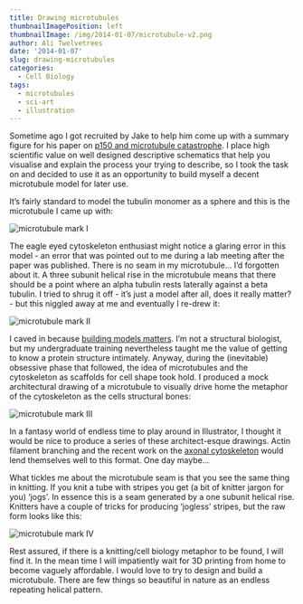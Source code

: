 ```yaml
---
title: Drawing microtubules
thumbnailImagePosition: left
thumbnailImage: /img/2014-01-07/microtubule-v2.png
author: Ali Twelvetrees
date: '2014-01-07'
slug: drawing-microtubules
categories:
  - Cell Biology
tags:
  - microtubules
  - sci-art
  - illustration
---
```


Sometime ago I got recruited by Jake to help him come up with a summary figure for his paper on [p150 and microtubule catastrophe](http://www.plosbiology.org/article/info:doi/10.1371/journal.pbio.1001611). I place high scientific value on well designed descriptive schematics that help you visualise and explain the process your trying to describe, so I took the task on and decided to use it as an opportunity to build myself a decent microtubule model for later use.  

<!--more-->

It’s fairly standard to model the tubulin monomer as a sphere and this is the microtubule I came up with:

![microtubule mark I](/img/2014-01-07/Making-microtubules-01.png)

The eagle eyed cytoskeleton enthusiast might notice a glaring error in this model - an error that was pointed out to me during a lab meeting after the paper was published. There is no seam in my microtubule… I’d forgotten about it. A three subunit helical rise in the microtubule means that there should be a point where an alpha tubulin rests laterally against a beta tubulin. I tried to shrug it off - it’s just a model after all, does it really matter? - but this niggled away at me and eventually I re-drew it:

![microtubule mark II](/img/2014-01-07/microtubule-v2.png)

I caved in because [building models matters](http://www.dnaftb.org/19/animation.html ). I’m not a structural biologist, but my undergraduate training nevertheless taught me the value of getting to know a protein structure intimately. Anyway, during the (inevitable) obsessive phase that followed, the idea of microtubules and the cytoskeleton as scaffolds for cell shape took hold. I produced a mock architectural drawing of a microtubule to visually drive home the metaphor of the cytoskeleton as the cells structural bones:

![microtubule mark III](/img/2014-01-07/microtubule-v3.png)

In a fantasy world of endless time to play around in Illustrator, I thought it would be nice to produce a series of these architect-esque drawings. Actin filament branching and the recent work on the [axonal cytoskeleton](http://www.sciencemag.org/content/339/6118/452.full) would lend themselves well to this format. One day maybe...

What tickles me about the microtubule seam is that you see the same thing in knitting. If you knit a tube with stripes you get (a bit of knitter jargon for you) ‘jogs’. In essence this is a seam generated by a one subunit helical rise. Knitters have a couple of tricks for producing  ‘jogless’ stripes, but the raw form looks like this:

![microtubule mark IV](/img/2014-01-07/knittedMT.jpg)

Rest assured, if there is a knitting/cell biology metaphor to be found, I will find it. In the mean time I will impatiently wait for 3D printing from home to become vaguely affordable. I would love to try to design and build a microtubule. There are few things so beautiful in nature as an endless repeating helical pattern.